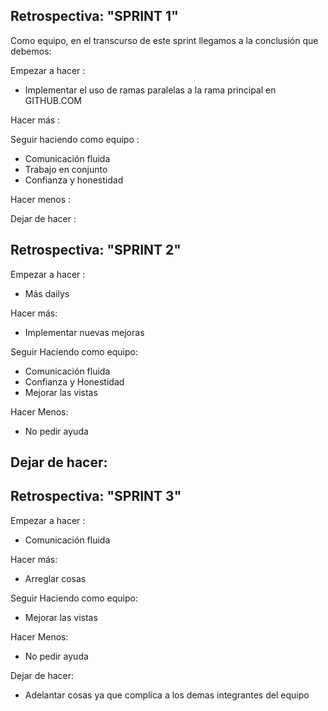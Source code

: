 ## Retrospectiva: "SPRINT 1"

Como equipo, en el transcurso de este sprint llegamos a la conclusión que debemos:

Empezar a hacer : 
- Implementar el uso de ramas paralelas a la rama principal en GITHUB.COM

Hacer más :

Seguir haciendo como equipo :
- Comunicación fluida
- Trabajo en conjunto
- Confianza y honestidad

Hacer menos :

Dejar de hacer :


## Retrospectiva: "SPRINT 2"

Empezar a hacer :
- Más dailys

Hacer más:
- Implementar nuevas mejoras

Seguir Haciendo como equipo:
- Comunicación fluida
- Confianza y Honestidad
- Mejorar las vistas 

Hacer Menos:
- No pedir ayuda

Dejar de hacer:
-  

## Retrospectiva: "SPRINT 3"

Empezar a hacer :
- Comunicación fluida

Hacer más:
- Arreglar cosas

Seguir Haciendo como equipo:
- Mejorar las vistas 

Hacer Menos:
- No pedir ayuda

Dejar de hacer:
- Adelantar cosas ya que complica a los demas integrantes del equipo